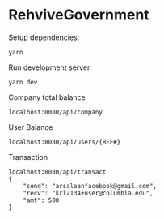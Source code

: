 # RehviveGovernment

Setup dependencies:
	
	yarn

Run development server

	yarn dev


Company total balance

	localhost:8080/api/company

User Balance

	localhost:8080/api/users/{REF#}

Transaction

	localhost:8080/api/transact
	{
		"send": "arsalaanfacebook@gmail.com",
		"recv": "krl2134+user@columbia.edu",
		"amt": 500
	}
	

